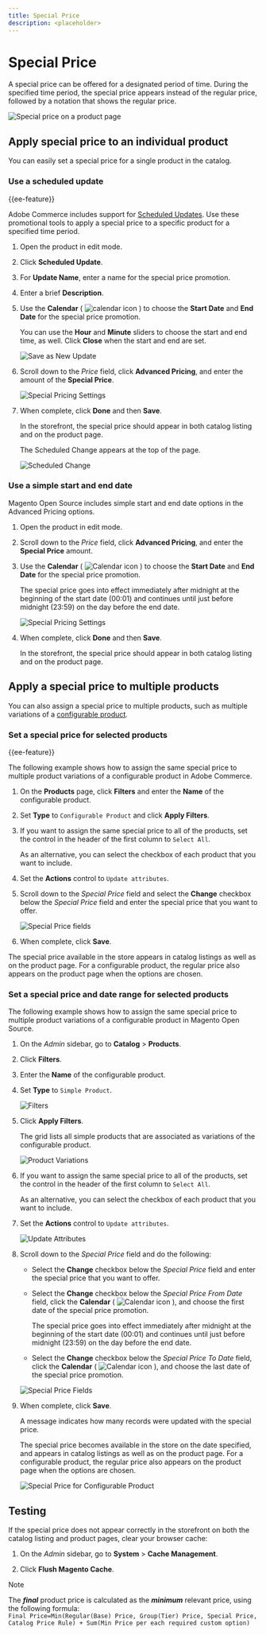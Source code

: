 ```yaml
---
title: Special Price
description: <placeholder>
---
```

# Special Price

A special price can be offered for a designated period of time. During the specified time period, the special price appears instead of the regular price, followed by a notation that shows the regular price.

![Special price on a product page](./assets/storefront-price-special.png)<!-- zoom -->

## Apply special price to an individual product

You can easily set a special price for a single product in the catalog.

### Use a scheduled update

{{ee-feature}}

Adobe Commerce includes support for [Scheduled Updates](../content-design/content-staging-scheduled-update.md). Use these promotional tools to apply a special price to a specific product for a specified time period.

1. Open the product in edit mode.

1. Click **Scheduled Update**.

1. For **Update Name**, enter a name for the special price promotion.

1. Enter a brief **Description**.

1. Use the **Calendar** ( ![calendar icon](../assets/icon-calendar.png) ) to choose the **Start Date** and **End Date** for the special price promotion.

   You can use the **Hour** and **Minute** sliders to choose the start and end time, as well. Click **Close** when the start and end are set.

   ![Save as New Update](./assets/product-price-special-scheduled-update.png)<!-- zoom -->

1. Scroll down to the _Price_ field, click **Advanced Pricing**, and enter the amount of the **Special Price**.

   ![Special Pricing Settings](./assets/product-price-special.png)<!-- zoom -->

1. When complete, click **Done** and then **Save**.

   In the storefront, the special price should appear in both catalog listing and on the product page.

   The Scheduled Change appears at the top of the page.

   ![Scheduled Change](./assets/product-price-special-scheduled-change.png)<!-- zoom -->

### Use a simple start and end date

Magento Open Source includes simple start and end date options in the Advanced Pricing options.

1. Open the product in edit mode.

1. Scroll down to the _Price_ field, click **Advanced Pricing**, and enter the **Special Price** amount.

1. Use the **Calendar** ( ![Calendar icon](../assets/icon-calendar.png) ) to choose the **Start Date** and **End Date** for the special price promotion.

   The special price goes into effect immediately after midnight at the beginning of the start date (00:01) and continues until just before midnight (23:59) on the day before the end date.

   ![Special Pricing Settings](./assets/product-price-special.png)<!-- zoom -->

1. When complete, click **Done** and then **Save**.

   In the storefront, the special price should appear in both catalog listing and on the product page.

## Apply a special price to multiple products

You can also assign a special price to multiple products, such as multiple variations of a [configurable product](product-create-configurable.md).

### Set a special price for selected products

{{ee-feature}}

The following example shows how to assign the same special price to multiple product variations of a configurable product in Adobe Commerce.

1. On the **Products** page, click **Filters** and enter the **Name** of the configurable product.

1. Set **Type** to `Configurable Product` and click **Apply Filters**.

1. If you want to assign the same special price to all of the products, set the control in the header of the first column to `Select All`.

   As an alternative, you can select the checkbox of each product that you want to include.

1. Set the **Actions** control to `Update attributes`.

1. Scroll down to the _Special Price_ field and select the **Change** checkbox below the _Special Price_ field and enter the special price that you want to offer.

   ![Special Price fields](./assets/product-price-special-commerce.png)<!-- zoom -->

1. When complete, click **Save**.

The special price available in the store appears in catalog listings as well as on the product page. For a configurable product, the regular price also appears on the product page when the options are chosen.

### Set a special price and date range for selected products

The following example shows how to assign the same special price to multiple product variations of a configurable product in Magento Open Source.

1. On the _Admin_ sidebar, go to **Catalog** > **Products**.

1. Click **Filters**.

1. Enter the **Name** of the configurable product.

1. Set **Type** to `Simple Product`.

   ![Filters](./assets/product-price-special-filter.png)<!-- zoom -->

1. Click **Apply Filters**.

   The grid lists all simple products that are associated as variations of the configurable product.

   ![Product Variations](./assets/product-price-special-filter-grid.png)<!-- zoom -->

1. If you want to assign the same special price to all of the products, set the control in the header of the first column to `Select All`.

   As an alternative, you can select the checkbox of each product that you want to include.

1. Set the **Actions** control to `Update attributes`.

   ![Update Attributes](./assets/product-price-special-action-update-attributes.png)<!-- zoom -->

1. Scroll down to the _Special Price_ field and do the following:

   - Select the **Change** checkbox below the _Special Price_ field and enter the special price that you want to offer.

   - Select the **Change** checkbox below the _Special Price From Date_ field, click the **Calendar** ( ![Calendar icon](../assets/icon-calendar.png) ), and choose the first date of the special price promotion.

      The special price goes into effect immediately after midnight at the beginning of the start date (00:01) and continues until just before midnight (23:59) on the day before the end date.

   - Select the **Change** checkbox below the _Special Price To Date_ field, click the **Calendar** ( ![Calendar icon](../assets/icon-calendar.png) ), and choose the last date of the special price promotion.

   ![Special Price Fields](./assets/product-price-special-action-update-attributes-fields.png)<!-- zoom -->

1. When complete, click **Save**.

   A message indicates how many records were updated with the special price.

   The special price becomes available in the store on the date specified, and appears in catalog listings as well as on the product page. For a configurable product, the regular price also appears on the product page when the options are chosen.

   ![Special Price for Configurable Product](./assets/storefront-special-price-configurable-product-detail.png)<!-- zoom -->

## Testing

If the special price does not appear correctly in the storefront on both the catalog listing and product pages, clear your browser cache:

1. On the _Admin_ sidebar, go to **System** > **Cache Management**.

1. Click **Flush Magento Cache**.

>[!NOTE]
>
>The **_final_** product price is calculated as the **_minimum_** relevant price, using the following formula: <br/>`Final Price=Min(Regular(Base) Price, Group(Tier) Price, Special Price, Catalog Price Rule) + Sum(Min Price per each required custom option)`
